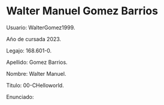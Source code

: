 # Walter Manuel Gomez Barrios

Usuario: WalterGomez1999.

Año de cursada 2023.

Legajo:  168.601-0.

Apellido: Gomez Barrios.

Nombre: Walter Manuel.

Titulo: 00-CHelloworld.

Enunciado: 
